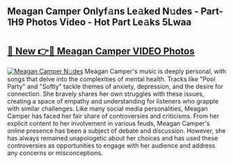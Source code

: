## Meagan Camper Onlyf𝚊ns Le𝚊ked N𝚞des - Part-1H9 Photos Video - Hot Part Le𝚊ks 5Lwaa

# <h2><a href="http://ab46095.deff.icu/?id=Meagan+Camper">🔗 New 👉🔴 Meagan Camper VIDEO Photos</a></h2>

[![Meagan Camper N𝚞des](https://i.imgur.com/rIISA9y.gif)](http://ab46095.deff.icu/?id=Meagan+Camper)
Meagan Camper's music is deeply personal, with songs that delve into the complexities of mental health. Tracks like "Pool Party" and "Softly" tackle themes of anxiety, depression, and the desire for connection. She bravely shares her own struggles with these issues, creating a space of empathy and understanding for listeners who grapple with similar challenges. Like many social media personalities, Meagan Camper has faced her fair share of controversies and criticisms. From her explicit content to her involvement in various feuds, Meagan Camper's online presence has been a subject of debate and discussion. However, she has always remained unapologetic about her choices and has used these controversies as opportunities to engage with her audience and address any concerns or misconceptions.
